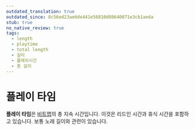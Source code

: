 ```yaml
---
outdated_translation: true
outdated_since: 8c56ed23ae6de441e56810d08640071e3cb1aeda
stub: true
no_native_review: true
tags:
  - length
  - playtime
  - total length
  - 길이
  - 플레이시간
  - 총 길이
---
```


# 플레이 타임

**플레이 타임**은 [비트맵](/wiki/Beatmap)의 총 지속 시간입니다. 이것은 리드인 시간과 휴식 시간을 포함하고 있습니다. 보통 노래 길이와 관련이 있습니다.
